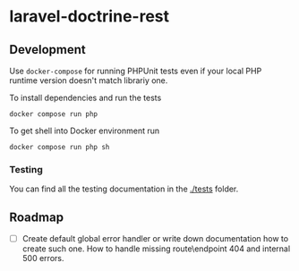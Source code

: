 # laravel-doctrine-rest

## Development
Use `docker-compose` for running PHPUnit tests even if your local PHP runtime version doesn't match librariy one.

To install dependencies and run the tests
```shell
docker compose run php
```

To get shell into Docker environment run
```shell
docker compose run php sh
```

### Testing
You can find all the testing documentation in the [./tests](./tests) folder.

## Roadmap
  - [ ] Create default global error handler or write down documentation how to create such one.
        How to handle missing route\endpoint 404 and internal 500 errors.
        